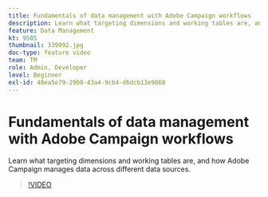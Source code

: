 ```yaml
---
title: Fundamentals of data management with Adobe Campaign workflows
description: Learn what targeting dimensions and working tables are, and how Adobe Campaign manages data across different data sources.
feature: Data Management
kt: 9505
thumbnail: 339992.jpg
doc-type: feature video
team: TM
role: Admin, Developer
level: Beginner
exl-id: 48ea5e79-29b8-43a4-9cb4-d6dcb13e9068
---
```

# Fundamentals of data management with Adobe Campaign workflows

Learn what targeting dimensions and working tables are, and how Adobe Campaign manages data across different data sources.

>[!VIDEO](https://video.tv.adobe.com/v/339992?quality=12&learn=on)
